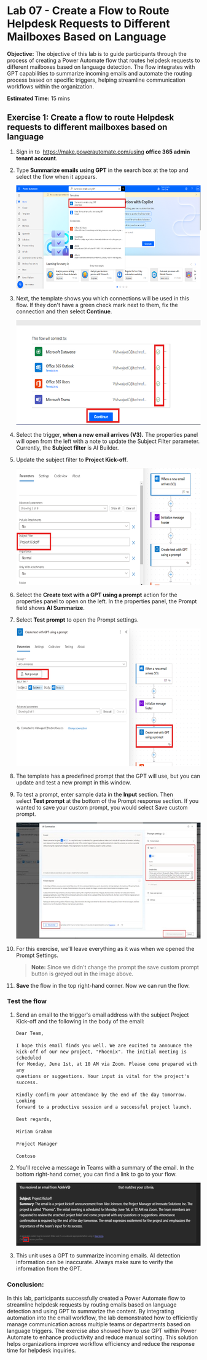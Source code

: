 # Lab 07 - Create a Flow to Route Helpdesk Requests to Different Mailboxes Based on Language

**Objective:** The objective of this lab is to guide participants
through the process of creating a Power Automate flow that routes
helpdesk requests to different mailboxes based on language detection.
The flow integrates with GPT capabilities to summarize incoming emails
and automate the routing process based on specific triggers, helping
streamline communication workflows within the organization.

**Estimated Time:** 15 mins

## Exercise 1: Create a flow to route Helpdesk requests to different mailboxes based on language

1.  Sign in to  <https://make.powerautomate.com/using> **office 365
    admin tenant account**.

2.  Type **Summarize emails using GPT** in the search box at the top and
    select the flow when it appears.

    <img src="./media/image1.png"
style="width:6.26042in;height:2.80208in" />

3.  Next, the template shows you which connections will be used in this
    flow. If they don't have a green check mark next to them, fix the
    connection and then select **Continue**.

    <img src="./media/image2.png"
style="width:6.26806in;height:2.85139in" />

4.  Select the trigger, **when a new email arrives (V3).** The
    properties panel will open from the left with a note to update the
    Subject Filter parameter. Currently, the **Subject filter** is AI
    Builder.

5.  Update the subject filter to **Project Kick-off**.

    <img src="./media/image3.png"
style="width:6.26806in;height:3.16111in" />

6.  Select the **Create text with a GPT using a prompt** action for the
    properties panel to open on the left. In the properties panel, the
    Prompt field shows **AI Summarize**.

7.  Select **Test prompt** to open the Prompt settings.

    <img src="./media/image4.png"
style="width:6.26806in;height:3.73542in" />

8.  The template has a predefined prompt that the GPT will use, but you
    can update and test a new prompt in this window.

9.  To test a prompt, enter sample data in the **Input** section. Then
    select **Test prompt** at the bottom of the Prompt response section.
    If you wanted to save your custom prompt, you would select Save
    custom prompt.

    <img src="./media/image5.jpg"
style="width:5.70833in;height:3.15625in" />

10. For this exercise, we'll leave everything as it was when we opened
    the Prompt Settings.


    > **Note:** Since we didn't change the prompt the save custom prompt
button is greyed out in the image above.

11.  **Save** the flow in the top right-hand corner. Now we can run the
    flow.

### Test the flow

1.  Send an email to the trigger's email address with the subject
    Project Kick-off and the following in the body of the email:

        Dear Team,

        I hope this email finds you well. We are excited to announce the
        kick-off of our new project, "Phoenix". The initial meeting is scheduled
        for Monday, June 1st, at 10 AM via Zoom. Please come prepared with any
        questions or suggestions. Your input is vital for the project's success.

        Kindly confirm your attendance by the end of the day tomorrow. Looking
        forward to a productive session and a successful project launch.

        Best regards,

        Miriam Graham

        Project Manager

        Contoso

2. You'll receive a message in Teams with a summary of the email. In
    the bottom right-hand corner, you can find a link to go to your
    flow.

    <img src="./media/image7.svg"
style="width:6.26806in;height:1.71458in" />

3. This unit uses a GPT to summarize incoming emails. AI detection
    information can be inaccurate. Always make sure to verify the
    information from the GPT.

### Conclusion:

In this lab, participants successfully created a Power
Automate flow to streamline helpdesk requests by routing emails based on
language detection and using GPT to summarize the content. By
integrating automation into the email workflow, the lab demonstrated how
to efficiently manage communication across multiple teams or departments
based on language triggers. The exercise also showed how to use GPT
within Power Automate to enhance productivity and reduce manual sorting.
This solution helps organizations improve workflow efficiency and reduce
the response time for helpdesk inquiries.
